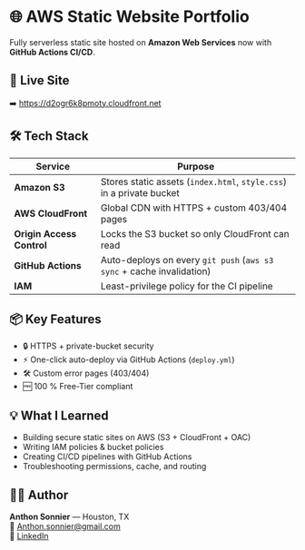 # 🌐 AWS Static Website Portfolio

Fully serverless static site hosted on **Amazon Web Services** now with **GitHub Actions CI/CD**.

## 🚀 Live Site  
➡️ https://d2ogr6k8pmoty.cloudfront.net

## 🛠 Tech Stack
| Service | Purpose |
|---------|---------|
| **Amazon S3** | Stores static assets (`index.html`, `style.css`) in a private bucket |
| **AWS CloudFront** | Global CDN with HTTPS + custom 403/404 pages |
| **Origin Access Control** | Locks the S3 bucket so only CloudFront can read |
| **GitHub Actions** | Auto-deploys on every `git push` (`aws s3 sync` + cache invalidation) |
| **IAM** | Least-privilege policy for the CI pipeline |

## 📦 Key Features
- 🔒 HTTPS + private-bucket security  
- ⚡ One-click auto-deploy via GitHub Actions (`deploy.yml`)  
- 🛠 Custom error pages (403/404)  
- 🆓 100 % Free-Tier compliant  

## 💡 What I Learned
- Building secure static sites on AWS (S3 + CloudFront + OAC)  
- Writing IAM policies & bucket policies  
- Creating CI/CD pipelines with GitHub Actions  
- Troubleshooting permissions, cache, and routing

## 🧑‍💻 Author
**Anthon Sonnier** — Houston, TX  
📧 [Anthon.sonnier@gmail.com](mailto:Anthon.sonnier@gmail.com)  
🔗 [LinkedIn](https://www.linkedin.com/in/anthon-sonnier-6028211a3)

